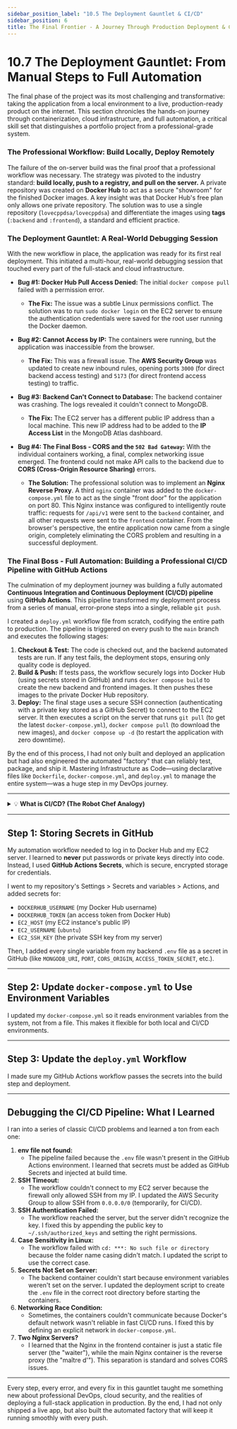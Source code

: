 ```yaml
---
sidebar_position_label: "10.5 The Deployment Gauntlet & CI/CD"
sidebar_position: 6
title: The Final Frontier - A Journey Through Production Deployment & CI/CD
---
```


# 10.7 The Deployment Gauntlet: From Manual Steps to Full Automation

The final phase of the project was its most challenging and transformative: taking the application from a local environment to a live, production-ready product on the internet. This section chronicles the hands-on journey through containerization, cloud infrastructure, and full automation, a critical skill set that distinguishes a portfolio project from a professional-grade system.

### The Professional Workflow: Build Locally, Deploy Remotely

The failure of the on-server build was the final proof that a professional workflow was necessary. The strategy was pivoted to the industry standard: **build locally, push to a registry, and pull on the server.** A private repository was created on **Docker Hub** to act as a secure "showroom" for the finished Docker images. A key insight was that Docker Hub's free plan only allows one private repository. The solution was to use a single repository (`lovecppdsa/lovecppdsa`) and differentiate the images using **tags** (`:backend` and `:frontend`), a standard and efficient practice.

### The Deployment Gauntlet: A Real-World Debugging Session

With the new workflow in place, the application was ready for its first real deployment. This initiated a multi-hour, real-world debugging session that touched every part of the full-stack and cloud infrastructure.

* **Bug #1: Docker Hub Pull Access Denied:** The initial `docker compose pull` failed with a permission error.
    * **The Fix:** The issue was a subtle Linux permissions conflict. The solution was to run `sudo docker login` on the EC2 server to ensure the authentication credentials were saved for the root user running the Docker daemon.

* **Bug #2: Cannot Access by IP:** The containers were running, but the application was inaccessible from the browser.
    * **The Fix:** This was a firewall issue. The **AWS Security Group** was updated to create new inbound rules, opening ports `3000` (for direct backend access testing) and `5173` (for direct frontend access testing) to traffic.

* **Bug #3: Backend Can't Connect to Database:** The backend container was crashing. The logs revealed it couldn't connect to MongoDB.
    * **The Fix:** The EC2 server has a different public IP address than a local machine. This new IP address had to be added to the **IP Access List** in the MongoDB Atlas dashboard.

* **Bug #4: The Final Boss - CORS and the `502 Bad Gateway`:** With the individual containers working, a final, complex networking issue emerged. The frontend could not make API calls to the backend due to **CORS (Cross-Origin Resource Sharing)** errors.
    * **The Solution:** The professional solution was to implement an **Nginx Reverse Proxy**. A third `nginx` container was added to the `docker-compose.yml` file to act as the single "front door" for the application on port 80. This Nginx instance was configured to intelligently route traffic: requests for `/api/v1` were sent to the `backend` container, and all other requests were sent to the `frontend` container. From the browser's perspective, the entire application now came from a single origin, completely eliminating the CORS problem and resulting in a successful deployment.


### The Final Boss - Full Automation: Building a Professional CI/CD Pipeline with GitHub Actions

The culmination of my deployment journey was building a fully automated **Continuous Integration and Continuous Deployment (CI/CD) pipeline** using **GitHub Actions**. This pipeline transformed my deployment process from a series of manual, error-prone steps into a single, reliable `git push`.

I created a `deploy.yml` workflow file from scratch, codifying the entire path to production. The pipeline is triggered on every push to the `main` branch and executes the following stages:

1. **Checkout & Test:** The code is checked out, and the backend automated tests are run. If any test fails, the deployment stops, ensuring only quality code is deployed.
2. **Build & Push:** If tests pass, the workflow securely logs into Docker Hub (using secrets stored in GitHub) and runs `docker compose build` to create the new backend and frontend images. It then pushes these images to the private Docker Hub repository.
3. **Deploy:** The final stage uses a secure SSH connection (authenticating with a private key stored as a GitHub Secret) to connect to the EC2 server. It then executes a script on the server that runs `git pull` (to get the latest `docker-compose.yml`), `docker compose pull` (to download the new images), and `docker compose up -d` (to restart the application with zero downtime).

By the end of this process, I had not only built and deployed an application but had also engineered the automated "factory" that can reliably test, package, and ship it. Mastering Infrastructure as Code—using declarative files like `Dockerfile`, `docker-compose.yml`, and `deploy.yml` to manage the entire system—was a huge step in my DevOps journey.

---

<details>
<summary>💡 <strong>What is CI/CD? (The Robot Chef Analogy)</strong></summary>

Remember my earlier restaurant analogy? CI/CD is like hiring a fully automated robot chef and construction crew that works 24/7.

- **CI (Continuous Integration):** This is the "Quality Check" part of the assembly line. Every time I push new code to GitHub, the robot immediately runs all my automated tests. If a test fails, the robot stops everything and alerts me. This ensures that broken code never makes it to production.
- **CD (Continuous Deployment):** This is the "Delivery" part. If the quality check passes, the robot automatically:
    1. Builds new Docker images (the "kitchen stations").
    2. Pushes them to Docker Hub (the "showroom").
    3. Connects to my EC2 server and deploys the new version of the application.

This entire process happens automatically, usually in a few minutes, every time I run `git push`.

**Jenkins vs. GitHub Actions (The Tool for the Job)**

I considered Jenkins, which is a powerful and well-known tool for CI/CD. But Jenkins is like a classic, industrial robot: powerful, but you have to set it up and maintain it yourself. GitHub Actions, on the other hand, is a modern, smart robot that's already built into my GitHub repository. It's easier to set up, requires no extra server, and is a highly in-demand skill. For my project, GitHub Actions was the perfect tool.

</details>

---

## Step 1: Storing Secrets in GitHub

My automation workflow needed to log in to Docker Hub and my EC2 server. I learned to **never** put passwords or private keys directly into code. Instead, I used **GitHub Actions Secrets**, which is secure, encrypted storage for credentials.

I went to my repository's Settings > Secrets and variables > Actions, and added secrets for:
- `DOCKERHUB_USERNAME` (my Docker Hub username)
- `DOCKERHUB_TOKEN` (an access token from Docker Hub)
- `EC2_HOST` (my EC2 instance's public IP)
- `EC2_USERNAME` (`ubuntu`)
- `EC2_SSH_KEY` (the private SSH key from my server)

Then, I added every single variable from my backend `.env` file as a secret in GitHub (like `MONGODB_URI`, `PORT`, `CORS_ORIGIN`, `ACCESS_TOKEN_SECRET`, etc.).

---

## Step 2: Update `docker-compose.yml` to Use Environment Variables

I updated my `docker-compose.yml` so it reads environment variables from the system, not from a file. This makes it flexible for both local and CI/CD environments.

---

## Step 3: Update the `deploy.yml` Workflow

I made sure my GitHub Actions workflow passes the secrets into the build step and deployment.

---

## Debugging the CI/CD Pipeline: What I Learned

I ran into a series of classic CI/CD problems and learned a ton from each one:

1. **env file not found:**
    - The pipeline failed because the `.env` file wasn't present in the GitHub Actions environment. I learned that secrets must be added as GitHub Secrets and injected at build time.
2. **SSH Timeout:**
    - The workflow couldn't connect to my EC2 server because the firewall only allowed SSH from my IP. I updated the AWS Security Group to allow SSH from `0.0.0.0/0` (temporarily, for CI/CD).
3. **SSH Authentication Failed:**
    - The workflow reached the server, but the server didn't recognize the key. I fixed this by appending the public key to `~/.ssh/authorized_keys` and setting the right permissions.
4. **Case Sensitivity in Linux:**
    - The workflow failed with `cd: ***: No such file or directory` because the folder name casing didn't match. I updated the script to use the correct case.
5. **Secrets Not Set on Server:**
    - The backend container couldn't start because environment variables weren't set on the server. I updated the deployment script to create the `.env` file in the correct root directory before starting the containers.
6. **Networking Race Condition:**
    - Sometimes, the containers couldn't communicate because Docker's default network wasn't reliable in fast CI/CD runs. I fixed this by defining an explicit network in `docker-compose.yml`.
7. **Two Nginx Servers?**
    - I learned that the Nginx in the frontend container is just a static file server (the "waiter"), while the main Nginx container is the reverse proxy (the "maître d'"). This separation is standard and solves CORS issues.

---

Every step, every error, and every fix in this gauntlet taught me something new about professional DevOps, cloud security, and the realities of deploying a full-stack application in production. By the end, I had not only shipped a live app, but also built the automated factory that will keep it running smoothly with every push.